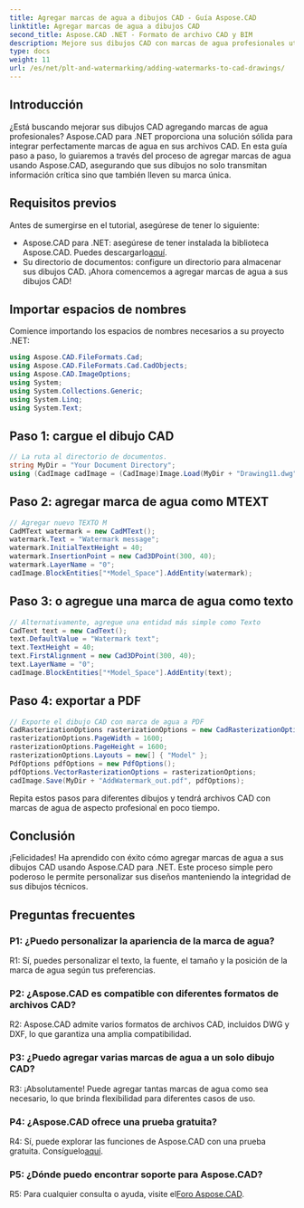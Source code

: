 ```yaml
---
title: Agregar marcas de agua a dibujos CAD - Guía Aspose.CAD
linktitle: Agregar marcas de agua a dibujos CAD
second_title: Aspose.CAD .NET - Formato de archivo CAD y BIM
description: Mejore sus dibujos CAD con marcas de agua profesionales utilizando Aspose.CAD para .NET. Siga nuestra guía paso a paso para obtener diseños personalizados y atractivos.
type: docs
weight: 11
url: /es/net/plt-and-watermarking/adding-watermarks-to-cad-drawings/
---
```

## Introducción

¿Está buscando mejorar sus dibujos CAD agregando marcas de agua profesionales? Aspose.CAD para .NET proporciona una solución sólida para integrar perfectamente marcas de agua en sus archivos CAD. En esta guía paso a paso, lo guiaremos a través del proceso de agregar marcas de agua usando Aspose.CAD, asegurando que sus dibujos no solo transmitan información crítica sino que también lleven su marca única.

## Requisitos previos

Antes de sumergirse en el tutorial, asegúrese de tener lo siguiente:
-  Aspose.CAD para .NET: asegúrese de tener instalada la biblioteca Aspose.CAD. Puedes descargarlo[aquí](https://releases.aspose.com/cad/net/).
- Su directorio de documentos: configure un directorio para almacenar sus dibujos CAD.
¡Ahora comencemos a agregar marcas de agua a sus dibujos CAD!

## Importar espacios de nombres

Comience importando los espacios de nombres necesarios a su proyecto .NET:

```csharp
using Aspose.CAD.FileFormats.Cad;
using Aspose.CAD.FileFormats.Cad.CadObjects;
using Aspose.CAD.ImageOptions;
using System;
using System.Collections.Generic;
using System.Linq;
using System.Text;
```

## Paso 1: cargue el dibujo CAD

```csharp
// La ruta al directorio de documentos.
string MyDir = "Your Document Directory";
using (CadImage cadImage = (CadImage)Image.Load(MyDir + "Drawing11.dwg")) {
```

## Paso 2: agregar marca de agua como MTEXT

```csharp
// Agregar nuevo TEXTO M
CadMText watermark = new CadMText();
watermark.Text = "Watermark message";
watermark.InitialTextHeight = 40;
watermark.InsertionPoint = new Cad3DPoint(300, 40);
watermark.LayerName = "0";
cadImage.BlockEntities["*Model_Space"].AddEntity(watermark);
```

## Paso 3: o agregue una marca de agua como texto

```csharp
// Alternativamente, agregue una entidad más simple como Texto
CadText text = new CadText();
text.DefaultValue = "Watermark text";
text.TextHeight = 40;
text.FirstAlignment = new Cad3DPoint(300, 40);
text.LayerName = "0";
cadImage.BlockEntities["*Model_Space"].AddEntity(text);
```

## Paso 4: exportar a PDF

```csharp
// Exporte el dibujo CAD con marca de agua a PDF
CadRasterizationOptions rasterizationOptions = new CadRasterizationOptions();
rasterizationOptions.PageWidth = 1600;
rasterizationOptions.PageHeight = 1600;
rasterizationOptions.Layouts = new[] { "Model" };
PdfOptions pdfOptions = new PdfOptions();
pdfOptions.VectorRasterizationOptions = rasterizationOptions;
cadImage.Save(MyDir + "AddWatermark_out.pdf", pdfOptions);
```

Repita estos pasos para diferentes dibujos y tendrá archivos CAD con marcas de agua de aspecto profesional en poco tiempo.

## Conclusión

¡Felicidades! Ha aprendido con éxito cómo agregar marcas de agua a sus dibujos CAD usando Aspose.CAD para .NET. Este proceso simple pero poderoso le permite personalizar sus diseños manteniendo la integridad de sus dibujos técnicos.

## Preguntas frecuentes

### P1: ¿Puedo personalizar la apariencia de la marca de agua?

R1: Sí, puedes personalizar el texto, la fuente, el tamaño y la posición de la marca de agua según tus preferencias.

### P2: ¿Aspose.CAD es compatible con diferentes formatos de archivos CAD?

R2: Aspose.CAD admite varios formatos de archivos CAD, incluidos DWG y DXF, lo que garantiza una amplia compatibilidad.

### P3: ¿Puedo agregar varias marcas de agua a un solo dibujo CAD?

R3: ¡Absolutamente! Puede agregar tantas marcas de agua como sea necesario, lo que brinda flexibilidad para diferentes casos de uso.

### P4: ¿Aspose.CAD ofrece una prueba gratuita?

R4: Sí, puede explorar las funciones de Aspose.CAD con una prueba gratuita. Consíguelo[aquí](https://releases.aspose.com/).

### P5: ¿Dónde puedo encontrar soporte para Aspose.CAD?

 R5: Para cualquier consulta o ayuda, visite el[Foro Aspose.CAD](https://forum.aspose.com/c/cad/19).